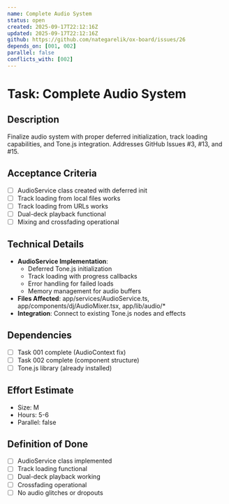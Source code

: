 ```yaml
---
name: Complete Audio System
status: open
created: 2025-09-17T22:12:16Z
updated: 2025-09-17T22:12:16Z
github: https://github.com/nategarelik/ox-board/issues/26
depends_on: [001, 002]
parallel: false
conflicts_with: [002]
---
```


# Task: Complete Audio System

## Description
Finalize audio system with proper deferred initialization, track loading capabilities, and Tone.js integration. Addresses GitHub Issues #3, #13, and #15.

## Acceptance Criteria
- [ ] AudioService class created with deferred init
- [ ] Track loading from local files works
- [ ] Track loading from URLs works
- [ ] Dual-deck playback functional
- [ ] Mixing and crossfading operational

## Technical Details
- **AudioService Implementation**:
  - Deferred Tone.js initialization
  - Track loading with progress callbacks
  - Error handling for failed loads
  - Memory management for audio buffers
- **Files Affected**: app/services/AudioService.ts, app/components/dj/AudioMixer.tsx, app/lib/audio/*
- **Integration**: Connect to existing Tone.js nodes and effects

## Dependencies
- [ ] Task 001 complete (AudioContext fix)
- [ ] Task 002 complete (component structure)
- [ ] Tone.js library (already installed)

## Effort Estimate
- Size: M
- Hours: 5-6
- Parallel: false

## Definition of Done
- [ ] AudioService class implemented
- [ ] Track loading functional
- [ ] Dual-deck playback working
- [ ] Crossfading operational
- [ ] No audio glitches or dropouts